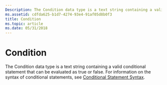 ```yaml
---
Description: The Condition data type is a text string containing a valid conditional statement that can be evaluated as true or false. For information on the syntax of conditional statements, see Conditional Statement Syntax.
ms.assetid: cdfda625-b1d7-4274-93e4-91af05d8b0f3
title: Condition
ms.topic: article
ms.date: 05/31/2018
---
```


# Condition

The Condition data type is a text string containing a valid conditional statement that can be evaluated as true or false. For information on the syntax of conditional statements, see [Conditional Statement Syntax](conditional-statement-syntax.md).

 

 



